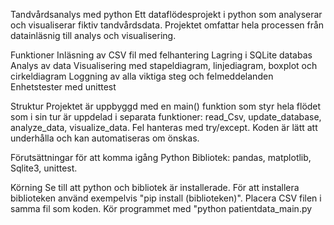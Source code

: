 Tandvårdsanalys med python 
Ett dataflödesprojekt i python som analyserar och visualiserar fiktiv tandvårdsdata. Projektet omfattar hela processen från datainläsnig till analys och visualisering.

Funktioner 
Inläsning av CSV fil med felhantering
Lagring i SQLite databas
Analys av data 
Visualisering med stapeldiagram, linjediagram, boxplot och cirkeldiagram
Loggning av alla viktiga steg och felmeddelanden
Enhetstester med unittest

Struktur 
Projektet är uppbyggd med en main() funktion som styr hela flödet som i sin tur är uppdelad i separata funktioner: read_Csv, update_database, analyze_data, visualize_data. Fel hanteras med try/except. Koden är lätt att underhålla och kan automatiseras om önskas. 

Förutsättningar för att komma igång 
Python 
Bibliotek: pandas, matplotlib, Sqlite3, unittest.

Körning
Se till att python och bibliotek är installerade. För att installera biblioteken använd exempelvis "pip install (biblioteken)". Placera CSV filen i samma fil som koden. Kör programmet med "python patientdata_main.py
